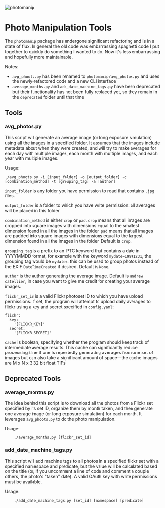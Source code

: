 ![photomanip](https://github.com/whlteXbread/photoManip/workflows/photomanip/badge.svg)

# Photo Manipulation Tools

The `photomanip` package has undergone significant refactoring and is in a state of flux.
In general the old code was embarrassing spaghetti code I put together to quickly do something I wanted to do.
Now it's less embarrassing and hopefully more maintainable.

Notes:
* `avg_phoots.py` has been renamed to `photomanip/avg_photos.py` and uses the newly-refactored code and a new CLI interface
* `average_months.py` and `add_date_machine_tags.py` have been deprecated but their functionality has not been fully replaced yet, so they remain in the `deprecated` folder until that time

## Tools
### avg_photos.py

This script will generate an average image (or long exposure simulation) using all the images in a specified folder.
It assumes that the images include metadata about when they were created, and will try to make averages for each day with multiple images, each month with multiple images, and each year with multiple images.

Usage:
```
./avg_phoots.py -i [input_folder] -o [output_folder] -c [combination_method] -t [grouping_tag] -a [author]
```
`input_folder` is any folder you have permission to read that contains `.jpg` files.

`output_folder` is a folder to which you have write permission: all averages will be placed in this folder

`combination_method` is either `crop` or `pad`. `crop` means that all images are cropped into square images with dimensions equal to the smallest dimension found in all the images in the folder. `pad` means that all images are padded into square images with dimensions equal to the largest dimension found in all the images in the folder. Default is `crop`.

`grouping_tag` is a prefix to an IPTC keyword that contains a date in YYYYMMDD format, for example with the keyword `mydate=19991231`, the grouping tag would be `mydate=`. this can be used to group photos instead of the EXIF `DateTimeCreated` if desired. Default is `None`.

`author` is the author generating the average image. Default is `andrew catellier`, in case you want to give me credit for creating your average images.

`flickr_set_id` is a valid Flickr photoset ID to which you have upload permissions. If set, the program will attempt to upload daily averages to flickr using a key and secret specified in `config.yaml`:

```
flickr:
  key:
    '[FLICKR_KEY]'
  secret:
    '[FLICKR_SECRET]'
```

`cache` is boolean, specifying whether the program should keep track of intermediate average results. This cache can significantly reduce processing time if one is repeatedly generating averages from one set of images but can also take a significant amount of space—the cache images are M x N x 3 32 bit float TIFs.

## Deprecated Tools
### average_months.py
The idea behind this script is to download all the photos from a Flickr set specified by its set ID, organize them by month taken, and then generate one average image (or long exposure simulation) for each month. It leverages `avg_phoots.py` to do the photo manipulation.

Usage:
```
    ./average_months.py [flickr_set_id]
```

### add_date_machine_tags.py

This script will add machine tags to all photos in a specified flickr set with a specified namespace and predicate, but the value will be calculated based on the title (or, if you uncomment a line of code and comment a couple others, the photo's "taken" date). A valid OAuth key with write permissions must be available.

Usage:
```
    ./add_date_machine_tags.py [set_id] [namespace] [predicate]
```
